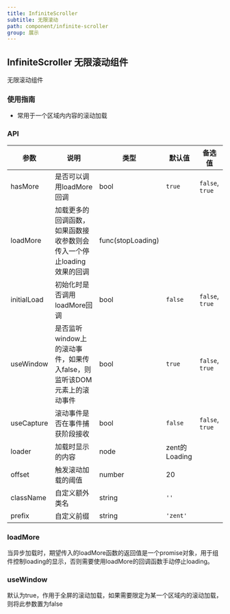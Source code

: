 ```yaml
---
title: InfiniteScroller
subtitle: 无限滚动
path: component/infinite-scroller
group: 展示
---
```


## InfiniteScroller 无限滚动组件

无限滚动组件

### 使用指南

-  常用于一个区域内内容的滚动加载

### API

| 参数             	 	| 说明                          | 类型                | 默认值       		 | 备选值           							  			         |
| ------------------ | ---------------------------- | ------------------- | ---------------- | --------------------------------------------  |
| hasMore            | 是否可以调用loadMore回调        | bool                | `true`           | `false`, `true`                               |
| loadMore      		 | 加载更多的回调函数，如果函数接收参数则会传入一个停止loading效果的回调| func(stopLoading)   |                  |  							  |
| initialLoad        | 初始化时是否调用loadMore回调    | bool                |  `false`         | `false`, `true`                               |
| useWindow          | 是否监听window上的滚动事件，如果传入false，则监听该DOM元素上的滚动事件| bool | `true` | `false`, `true`                        |
| useCapture         | 滚动事件是否在事件捕获阶段接收    | bool                | `false`          | `false`, `true`                               |
| loader             | 加载时显示的内容                | node                | zent的Loading    |                                               |  
| offset             | 触发滚动加载的阈值              | number              | 20               |                                               |
| className          | 自定义额外类名                  | string              | `''`						 |                                               |
| prefix             | 自定义前缀                     | string              | `'zent'`				  |																			          |

### loadMore

当异步加载时，期望传入的loadMore函数的返回值是一个promise对象，用于组件控制loading的显示，否则需要使用loadMore的回调函数手动停止loading。

### useWindow

默认为true，作用于全屏的滚动加载，如果需要限定为某一个区域内的滚动加载，则将此参数置为false

<style>
.infinite-scroller-demo {
	height: 300px;
}
</style>
